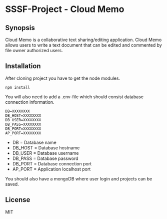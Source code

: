 # SSSF-Project - Cloud Memo

## Synopsis

Cloud Memo is a collaborative text sharing/editing application. Cloud Memo allows users to write a text document that can be edited and commented by file owner authorized users.

## Installation

After cloning project you have to get the node modules.
```
npm install
```
You will also need to add a .env-file which should consist database connection information.
```
DB=XXXXXXXX
DB_HOST=XXXXXXXX
DB_USER=XXXXXXXX
DB_PASS=XXXXXXXX
DB_PORT=XXXXXXXX
AP_PORT=XXXXXXXX
```
* DB = Database name
* DB_HOST = Database hostname
* DB_USER = Database username
* DB_PASS = Database password
* DB_PORT = Database connection port
* AP_PORT = Application localhost port

You should also have a mongoDB where user login and projects can be saved.

## License

MIT
